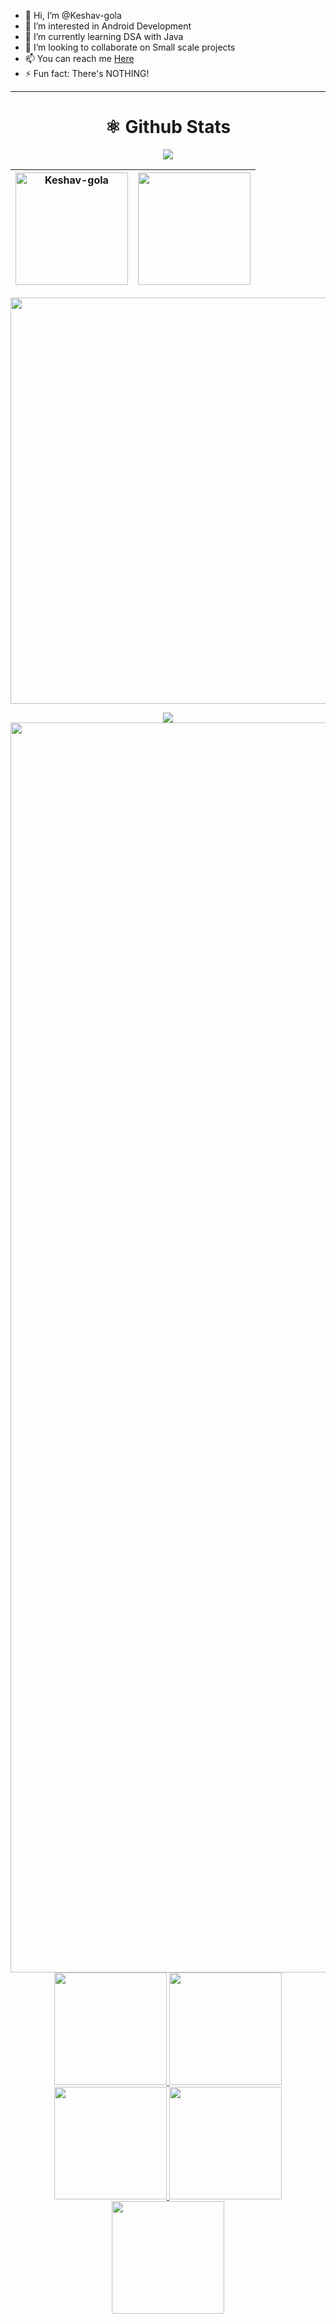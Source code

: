 - 👋 Hi, I’m @Keshav-gola
- 👀 I’m interested in Android Development
- 🌱 I’m currently learning DSA with Java
- 💞️ I’m looking to collaborate on Small scale projects
- 📫 You can reach me [Here](mailto:keshavgola285@gmail.com)
- ⚡ Fun fact: There's NOTHING!

---

<div align="center">
    <h1 align="center"> ⚛️ Github Stats</h1>

<img src="https://github-profile-trophy.vercel.app/?username=Keshav-gola&theme=dark">

  |<img align="center" height="180em" src="https://github-readme-stats.vercel.app/api?username=Keshav-gola&theme=dark&show_icons=true&count_private=true" alt=Keshav-gola>|<img align="center" height="180em" src="https://github-readme-stats.vercel.app/api/top-langs/?username=Keshav-gola&theme=dark&show_icons=true&layout=compact">|
  |---|---|

<img src="https://github-readme-streak-stats.herokuapp.com?user=Keshav-gola&theme=tokyonight" width="650px"><br>

<img align="center" src="https://github-readme-activity-graph.vercel.app/graph?username=Keshav-gola&theme=github-compact">

</div> 

<img width="2000rem" src="https://raw.githubusercontent.com/SamirPaulb/SamirPaulb/main/assets/rainbow-superthin.webp">

<br>

<div align="center">
  <a href="https://github.com/Keshav-gola">
  <img height="180em" src="http://github-profile-summary-cards.vercel.app/api/cards/stats?username=Keshav-gola&theme=dark">
  <img height="180em" src="http://github-profile-summary-cards.vercel.app/api/cards/most-commit-language?username=Keshav-gola&theme=dark">
  <img height="180em" src="http://github-profile-summary-cards.vercel.app/api/cards/repos-per-language?username=Keshav-gola&theme=dark">
  <img height="180em" src="http://github-profile-summary-cards.vercel.app/api/cards/productive-time?username=Keshav-gola&theme=dark&utcOffset=8">
  <img height="180em" src="http://github-profile-summary-cards.vercel.app/api/cards/profile-details?username=Keshav-gola&theme=dark">
</div>